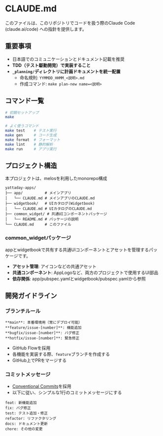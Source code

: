 # CLAUDE.md

このファイルは、このリポジトリでコードを扱う際のClaude Code (claude.ai/code) への指針を提供します。

## **重要事項**

- 日本語でのコミュニケーションとドキュメント記載を推奨
- **TDD（テスト駆動開発）で実装すること**
- **`_planning/`ディレクトリに計画ドキュメントを統一配置**
  - 命名規則: `YYMMDD_HHMM_<説明>.md`
  - 作成コマンド: `make plan-new name=<説明>`

## コマンド一覧

```bash
# 初期セットアップ
make

# よく使うコマンド
make test    # テスト実行
make gen     # コード生成
make format  # フォーマット
make lint    # 静的解析
make run     # アプリ実行
```

## プロジェクト構造

本プロジェクトは、melosを利用したmonorepo構成

```
yattaday-apps/
├── app/          # メインアプリ
│   └── CLAUDE.md # メインアプリのCLAUDE.md
├── widgetbook/   # UIカタログ(Widgetbook)
│   └── CLAUDE.md # UIカタログのCLAUDE.md
├── common_widget/ # 共通UIコンポーネントパッケージ
│   └── README.md # パッケージの説明
└── CLAUDE.md     # このファイル
```

### common_widgetパッケージ

appとwidgetbookで共有する共通UIコンポーネントとアセットを管理するパッケージです。

- **アセット管理**: アイコンなどの共通アセット
- **共通コンポーネント**: AppLogoなど、両方のプロジェクトで使用するUI部品
- **依存関係**: app/pubspec.yamlとwidgetbook/pubspec.yamlから参照

## 開発ガイドライン

### ブランチルール

```
**main**: 本番環境用（常にデプロイ可能）
**feature/issue-[number]**: 機能追加
**bugfix/issue-[number]**: バグ修正
**hotfix/issue-[number]**: 緊急修正
```

- GitHub Flowを採用
- 各機能を実装する際、`feature`ブランチを作成する
- GitHub上でPRをマージする

### コミットメッセージ

- [Conventional Commits](https://www.conventionalcommits.org/ja/v1.0.0/)を採用
- 以下に従い、シンプルな1行のコミットメッセージにする

```
feat: 新機能追加
fix: バグ修正
test: テスト追加・修正
refactor: リファクタリング
docs: ドキュメント更新
chore: その他の変更
```
